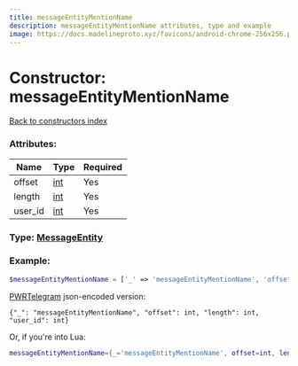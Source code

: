 ```yaml
---
title: messageEntityMentionName
description: messageEntityMentionName attributes, type and example
image: https://docs.madelineproto.xyz/favicons/android-chrome-256x256.png
---
```

# Constructor: messageEntityMentionName  
[Back to constructors index](index.md)



### Attributes:

| Name     |    Type       | Required |
|----------|---------------|----------|
|offset|[int](../types/int.md) | Yes|
|length|[int](../types/int.md) | Yes|
|user\_id|[int](../types/int.md) | Yes|



### Type: [MessageEntity](../types/MessageEntity.md)


### Example:

```php
$messageEntityMentionName = ['_' => 'messageEntityMentionName', 'offset' => int, 'length' => int, 'user_id' => int];
```  

[PWRTelegram](https://pwrtelegram.xyz) json-encoded version:

```
{"_": "messageEntityMentionName", "offset": int, "length": int, "user_id": int}
```


Or, if you're into Lua:

```lua
messageEntityMentionName={_='messageEntityMentionName', offset=int, length=int, user_id=int}

```



